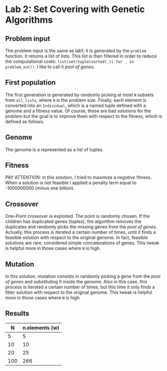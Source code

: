# Lab 2: Set Covering with Genetic Algorithms

## Problem input
The problem input is the same as lab1; it is generated by the `problem` function.
It returns a list of lists. This list is then filtered in order to reduce the computational costs: `list(set(tuple(sorted(_)) for _ in problem_out))`.
I like to call it _pool of genes_.
## First population
The first generation is generated by randomly picking at most `N` subsets from `all_lists`, where `N` is the problem size.
Finally, each element is converted into an `Individual`, which is a named tuple defined with a genome and a fitness value.
Of course, these are bad solutions for the problem but the goal is to improve them with respect to the fitness, which is defined as follows.
## Genome
The genome is a represented as a list of tuples. 
## Fitness
PAY ATTENTION: in this solution, I tried to maximize a _negative_ fitness.
When a solution is not feasible I applied a penalty term equal to -1000000000 (minus one billion).
## Crossover
One-Point crossover is exploited. The point is randomly chosen. If the children has duplicated genes (tuples), the algorithm removes the duplicates and randomly picks the missing genes from the _pool of genes_. 
Actually, this process is iterated a certain number of times, until it finds a feasible solution with respect to the original genome. In fact, feasible solutions are rare, considered simple concatenations of genes. This tweak is helpful more in those cases where `N` is high.
## Mutation
In this solution, mutation consists in randomly picking a gene from the _pool of genes_ and substituting it inside the genome.
Also in this case, this process is iterated a certain number of times, but this time it only finds a fitter solution with respect to the original genome. This tweak is helpful more in those cases where `N` is high.
## Results
|**N**| **n.elements (w)** |
|-----|--------------------|
| 5   | 5                  |
| 10  | 10                 |
| 20  | 25                 |
| 100 | 266                |
